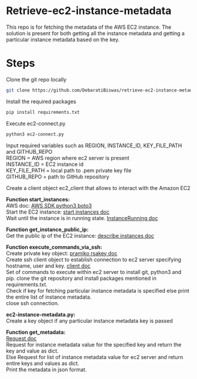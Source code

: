 # Retrieve-ec2-instance-metadata
This repo is for fetching the metadata of the AWS EC2 instance. The solution is present for both getting all the instance metadata and getting a particular instance metadata based on the key.

# Steps  
Clone the git repo locally   
```bash
git clone https://github.com/DebaratiBiswas/retrieve-ec2-instance-metadata
```
Install the required packages  
```bash  
pip install requirements.txt   
```   
Execute ec2-connect.py   
```bash    
python3 ec2-connect.py   
```
Input required variables such as REGION, INSTANCE_ID, KEY_FILE_PATH and GITHUB_REPO   
REGION = AWS region where ec2 server is present   
INSTANCE_ID  = EC2 instance id   
KEY_FILE_PATH = local path to .pem private key file      
GITHUB_REPO = path to GitHub repository      

Create a client object ec2_client that allows to interact with the Amazon EC2   

**Function start_instances:**   
AWS doc: [AWS SDK python3 boto3](https://docs.aws.amazon.com/code-library/latest/ug/python_3_ec2_code_examples.html)   
Start the EC2 instance: [start instances doc](https://boto3.amazonaws.com/v1/documentation/api/latest/reference/services/ec2/client/start_instances.html#)   
Wait until the instance is in running state. [InstanceRunning doc](https://boto3.amazonaws.com/v1/documentation/api/latest/reference/services/ec2/waiter/InstanceRunning.html#)  

**Function get_instance_public_ip:**   
Get the public ip of the EC2 instance: [describe instances doc](https://boto3.amazonaws.com/v1/documentation/api/latest/reference/services/ec2/client/describe_instances.html#)   

**Function execute_commands_via_ssh:**   
Create private key object: [pramiko rsakey doc](https://docs.paramiko.org/en/stable/api/keys.html#module-paramiko.rsakey)    
Create ssh client object to establish connection to ec2 server specifying hostname, user and key. [client doc](https://docs.paramiko.org/en/stable/api/client.html)   
Set of commands to execute within ec2 server to install git, python3 and pip. clone the git repository and install packages mentioned in requirements.txt.  
Check if key for fetching particular instance metadata is specified else print the entire list of instance metadata.    
close ssh connection.   

**ec2-instance-metadata.py:**   
Create a key object if any particular instance metadata key is passed    

**Function get_metadata:**    
[Request doc](https://docs.python-requests.org/en/latest/index.html)   
Request for instance metadata value for the specified key and return the key and value as dict.   
Else Request for list of instance metadata value for ec2 server and return entire keys and values as dict.   
Print the metadata in json format.   




